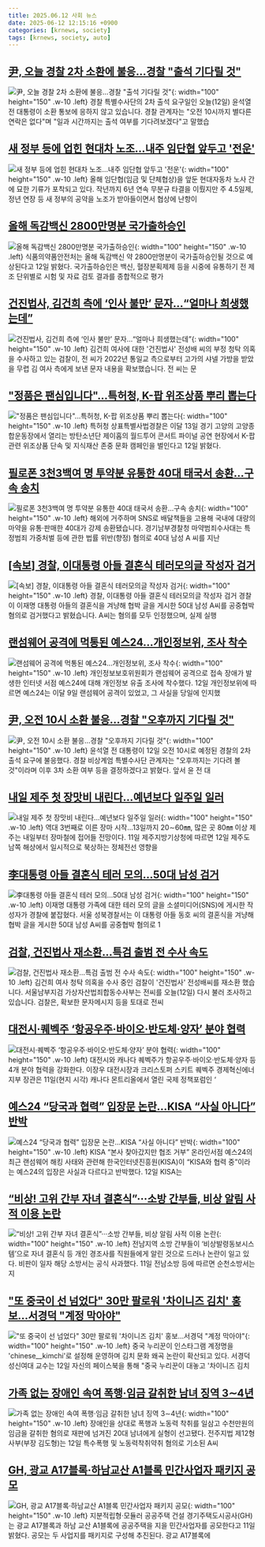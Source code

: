 ```yaml
---
title: 2025.06.12 사회 뉴스
date: 2025-06-12 12:15:16 +0900
categories: [krnews, society]
tags: [krnews, society, auto]
---
```

## [尹, 오늘 경찰 2차 소환에 불응…경찰 "출석 기다릴 것"](https://n.news.naver.com/mnews/article/422/0000748667)

![尹, 오늘 경찰 2차 소환에 불응…경찰 "출석 기다릴 것"](https://mimgnews.pstatic.net/image/origin/422/2025/06/12/748667.jpg?type=nf220_150){: width="100" height="150" .w-10 .left}
경찰 특별수사단의 2차 출석 요구일인 오늘(12일) 윤석열 전 대통령이 소환 통보에 응하지 않고 있습니다. 경찰 관계자는 "오전 10시까지 별다른 연락은 없다"며 "일과 시간까지는 출석 여부를 기다려보겠다"고 말했습

## [새 정부 등에 업힌 현대차 노조…내주 임단협 앞두고 '전운'](https://n.news.naver.com/mnews/article/018/0006036654)

![새 정부 등에 업힌 현대차 노조…내주 임단협 앞두고 '전운'](https://mimgnews.pstatic.net/image/origin/018/2025/06/11/6036654.jpg?type=nf220_150){: width="100" height="150" .w-10 .left}
올해 임단협(임금 및 단체협상)을 앞둔 현대자동차 노사 간에 묘한 기류가 포착되고 있다. 작년까지 6년 연속 무분규 타결을 이뤘지만 주 4.5일제, 정년 연장 등 새 정부의 공약을 노조가 받아들이면서 협상에 난항이

## [올해 독감백신 2800만명분 국가출하승인](https://n.news.naver.com/mnews/article/277/0005606609)

![올해 독감백신 2800만명분 국가출하승인](https://mimgnews.pstatic.net/image/origin/277/2025/06/12/5606609.jpg?type=nf220_150){: width="100" height="150" .w-10 .left}
식품의약품안전처는 올해 독감백신 약 2800만명분이 국가출하승인될 것으로 예상된다고 12일 밝혔다. 국가출하승인은 백신, 혈장분획제제 등을 시중에 유통하기 전 제조 단위별로 시험 및 자료 검토 결과를 종합적으로 평가

## [건진법사, 김건희 측에 ‘인사 불만’ 문자…“얼마나 희생했는데”](https://n.news.naver.com/mnews/article/056/0011968626)

![건진법사, 김건희 측에 ‘인사 불만’ 문자…“얼마나 희생했는데”](https://mimgnews.pstatic.net/image/origin/056/2025/06/12/11968626.jpg?type=nf220_150){: width="100" height="150" .w-10 .left}
김건희 여사에 대한 '건진법사' 전성배 씨의 부정 청탁 의혹을 수사하고 있는 검찰이, 전 씨가 2022년 통일교 측으로부터 고가의 샤넬 가방을 받았을 무렵 김 여사 측에게 보낸 문자 내용을 확보했습니다. 전 씨는 문

## ["정품은 팬심입니다"...특허청, K-팝 위조상품 뿌리 뽑는다](https://n.news.naver.com/mnews/article/014/0005362203)

!["정품은 팬심입니다"...특허청, K-팝 위조상품 뿌리 뽑는다](https://mimgnews.pstatic.net/image/origin/014/2025/06/12/5362203.jpg?type=nf220_150){: width="100" height="150" .w-10 .left}
특허청 상표특별사법경찰은 이달 13일 경기 고양의 고양종합운동장에서 열리는 방탄소년단 제이홉의 월드투어 콘서트 파이널 공연 현장에서 K-팝 관련 위조상품 단속 및 지식재산 존중 문화 캠페인을 벌인다고 12일 밝혔다.

## [필로폰 3천3백여 명 투약분 유통한 40대 태국서 송환…구속 송치](https://n.news.naver.com/mnews/article/055/0001265926)

![필로폰 3천3백여 명 투약분 유통한 40대 태국서 송환…구속 송치](https://mimgnews.pstatic.net/image/origin/055/2025/06/12/1265926.jpg?type=nf220_150){: width="100" height="150" .w-10 .left}
해외에 거주하며 SNS로 배달책들을 고용해 국내에 대량의 마약을 유통·판매한 40대가 강제 송환됐습니다. 경기남부경찰청 마약범죄수사대는 특정범죄 가중처벌 등에 관한 법률 위반(향정) 혐의로 40대 남성 A 씨를 지난

## [[속보] 경찰, 이대통령 아들 결혼식 테러모의글 작성자 검거](https://n.news.naver.com/mnews/article/422/0000748664)

![[속보] 경찰, 이대통령 아들 결혼식 테러모의글 작성자 검거](https://mimgnews.pstatic.net/image/origin/422/2025/06/12/748664.jpg?type=nf220_150){: width="100" height="150" .w-10 .left}
경찰, 이대통령 아들 결혼식 테러모의글 작성자 검거 경찰이 이재명 대통령 아들의 결혼식을 겨냥해 협박 글을 게시한 50대 남성 A씨를 공중협박 혐의로 검거했다고 밝혔습니다. A씨는 혐의를 모두 인정했으며, 실제 실행

## [랜섬웨어 공격에 먹통된 예스24…개인정보위, 조사 착수](https://n.news.naver.com/mnews/article/011/0004495976)

![랜섬웨어 공격에 먹통된 예스24…개인정보위, 조사 착수](https://mimgnews.pstatic.net/image/origin/011/2025/06/12/4495976.jpg?type=nf220_150){: width="100" height="150" .w-10 .left}
개인정보보호위원회가 랜섬웨어 공격으로 접속 장애가 발생한 인터넷 서점 예스24에 대해 개인정보 유출 조사에 착수했다. 12일 개인정보위에 따르면 예스24는 이달 9일 랜섬웨어 공격이 있었고, 그 사실을 당일에 인지했

## [尹, 오전 10시 소환 불응…경찰 "오후까지 기다릴 것"](https://n.news.naver.com/mnews/article/003/0013299380)

![尹, 오전 10시 소환 불응…경찰 "오후까지 기다릴 것"](https://mimgnews.pstatic.net/image/origin/003/2025/06/12/13299380.jpg?type=nf220_150){: width="100" height="150" .w-10 .left}
윤석열 전 대통령이 12일 오전 10시로 예정된 경찰의 2차 출석 요구에 불응했다. 경찰 비상계엄 특별수사단 관계자는 "오후까지는 기다려 볼 것"이라며 이후 3차 소환 여부 등을 결정하겠다고 밝혔다. 앞서 윤 전 대

## [내일 제주 첫 장맛비 내린다…예년보다 일주일 일러](https://n.news.naver.com/mnews/article/001/0015444411)

![내일 제주 첫 장맛비 내린다…예년보다 일주일 일러](https://mimgnews.pstatic.net/image/origin/001/2025/06/11/15444411.jpg?type=nf220_150){: width="100" height="150" .w-10 .left}
역대 3번째로 이른 장마 시작…13일까지 20∼60㎜, 많은 곳 80㎜ 이상 제주는 내일부터 장마철에 접어들 전망이다. 11일 제주지방기상청에 따르면 12일 제주도 남쪽 해상에서 일시적으로 북상하는 정체전선 영향을

## [李대통령 아들 결혼식 테러 모의…50대 남성 검거](https://n.news.naver.com/mnews/article/215/0001212429)

![李대통령 아들 결혼식 테러 모의…50대 남성 검거](https://mimgnews.pstatic.net/image/origin/215/2025/06/12/1212429.jpg?type=nf220_150){: width="100" height="150" .w-10 .left}
이재명 대통령 가족에 대한 테러 모의 글을 소셜미디어(SNS)에 게시한 작성자가 경찰에 붙잡혔다. 서울 성북경찰서는 이 대통령 아들 동호 씨의 결혼식을 겨냥해 협박 글을 게시한 50대 남성 A씨를 공중협박 혐의로 1

## [검찰, 건진법사 재소환…특검 출범 전 수사 속도](https://n.news.naver.com/mnews/article/422/0000748681)

![검찰, 건진법사 재소환…특검 출범 전 수사 속도](https://mimgnews.pstatic.net/image/origin/422/2025/06/12/748681.jpg?type=nf220_150){: width="100" height="150" .w-10 .left}
김건희 여사 청탁 의혹을 수사 중인 검찰이 '건진법사' 전성배씨를 재소환 했습니다. 서울남부지검 가상자산법죄합동수사부는 전씨를 오늘(12일) 다시 불러 조사하고 있습니다. 검찰은, 확보한 문자메시지 등을 토대로 전씨

## [대전시·퀘벡주 ‘항공우주·바이오·반도체·양자’ 분야 협력](https://n.news.naver.com/mnews/article/081/0003548397)

![대전시·퀘벡주 ‘항공우주·바이오·반도체·양자’ 분야 협력](https://mimgnews.pstatic.net/image/origin/081/2025/06/12/3548397.jpg?type=nf220_150){: width="100" height="150" .w-10 .left}
대전시와 캐나다 퀘벡주가 항공우주·바이오·반도체·양자 등 4개 분야 협력을 강화한다. 이장우 대전시장과 크리스토퍼 스키트 퀘벡주 경제혁신에너지부 장관은 11일(현지 시각) 캐나다 몬트리올에서 열린 국제 정책포럼인 ‘

## [예스24 “당국과 협력” 입장문 논란…KISA “사실 아니다” 반박](https://n.news.naver.com/mnews/article/366/0001084645)

![예스24 “당국과 협력” 입장문 논란…KISA “사실 아니다” 반박](https://mimgnews.pstatic.net/image/origin/366/2025/06/12/1084645.jpg?type=nf220_150){: width="100" height="150" .w-10 .left}
KISA “본사 찾아갔지만 협조 거부” 온라인서점 예스24의 최근 랜섬웨어 해킹 사태와 관련해 한국인터넷진흥원(KISA)이 “KISA와 협력 중”이라는 예스24의 입장은 사실과 다르다고 반박했다. 12일 KISA는

## [“비상! 고위 간부 자녀 결혼식”···소방 간부들, 비상 알림 사적 이용 논란](https://n.news.naver.com/mnews/article/032/0003375540)

![“비상! 고위 간부 자녀 결혼식”···소방 간부들, 비상 알림 사적 이용 논란](https://mimgnews.pstatic.net/image/origin/032/2025/06/11/3375540.jpg?type=nf220_150){: width="100" height="150" .w-10 .left}
전남지역 소방 간부들이 ‘비상발령동보시스템’으로 자녀 결혼식 등 개인 경조사를 직원들에게 알린 것으로 드러나 논란이 일고 있다. 비판이 일자 해당 소방서는 공식 사과했다. 11일 전남소방 등에 따르면 순천소방서는 지

## ["또 중국이 선 넘었다" 30만 팔로워 '차이니즈 김치' 홍보…서경덕 "계정 막아야"](https://n.news.naver.com/mnews/article/011/0004496116)

!["또 중국이 선 넘었다" 30만 팔로워 '차이니즈 김치' 홍보…서경덕 "계정 막아야"](https://mimgnews.pstatic.net/image/origin/011/2025/06/12/4496116.jpg?type=nf220_150){: width="100" height="150" .w-10 .left}
중국 누리꾼이 인스타그램 계정명을 'chinese__kimchi'로 설정해 운영하며 김치 문화 왜곡 논란이 확산되고 있다. 서경덕 성신여대 교수는 12일 자신의 페이스북을 통해 "중국 누리꾼이 대놓고 '차이니즈 김치

## [가족 없는 장애인 속여 폭행·임금 갈취한 남녀 징역 3∼4년](https://n.news.naver.com/mnews/article/025/0003447546)

![가족 없는 장애인 속여 폭행·임금 갈취한 남녀 징역 3∼4년](https://mimgnews.pstatic.net/image/origin/025/2025/06/12/3447546.jpg?type=nf220_150){: width="100" height="150" .w-10 .left}
장애인을 상대로 폭행과 노동력 착취를 일삼고 수천만원의 임금을 갈취한 혐의로 재판에 넘겨진 20대 남녀에게 실형이 선고됐다. 전주지법 제12형사부(부장 김도형)는 12일 특수폭행 및 노동력착취약취 혐의로 기소된 A씨

## [GH, 광교 A17블록·하남교산 A1블록 민간사업자 패키지 공모](https://n.news.naver.com/mnews/article/629/0000397473)

![GH, 광교 A17블록·하남교산 A1블록 민간사업자 패키지 공모](https://mimgnews.pstatic.net/image/origin/629/2025/06/11/397473.jpg?type=nf220_150){: width="100" height="150" .w-10 .left}
지분적립형·모듈러 공공주택 건설 경기주택도시공사(GH)는 광교 A17블록과 하남 교산 A1블록에 공공주택을 지을 민간사업자를 공모한다고 11일 밝혔다. 공모는 두 사업지를 패키지로 구성해 추진된다. 광교 A17블록에

